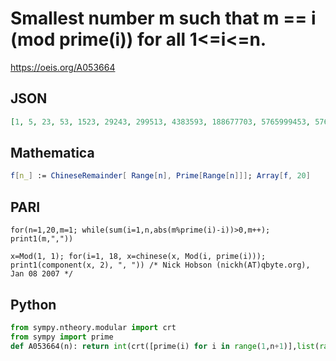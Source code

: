 # Smallest number m such that m \=\= i \(mod prime\(i\)\) for all 1<\=i<\=n\.
https://oeis.org/A053664
## JSON
```JSON
[1, 5, 23, 53, 1523, 29243, 299513, 4383593, 188677703, 5765999453, 5765999453, 2211931390883, 165468170356703, 8075975022064163, 361310530977154973, 20037783573808880093, 1779852341342071295513, 40235059344426324076913]
```
## Mathematica
```Mathematica
f[n_] := ChineseRemainder[ Range[n], Prime[Range[n]]]; Array[f, 20]
```
## PARI
```PARI
for(n=1,20,m=1; while(sum(i=1,n,abs(m%prime(i)-i))>0,m++); print1(m,","))
```
```PARI
x=Mod(1, 1); for(i=1, 18, x=chinese(x, Mod(i, prime(i))); print1(component(x, 2), ", ")) /* Nick Hobson (nickh(AT)qbyte.org), Jan 08 2007 */
```
## Python
```Python
from sympy.ntheory.modular import crt
from sympy import prime
def A053664(n): return int(crt([prime(i) for i in range(1,n+1)],list(range(1,n+1)))[0]) # _Chai Wah Wu_, May 01 2023
```
